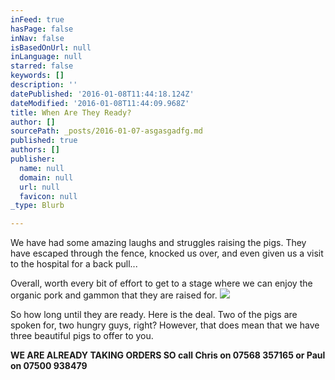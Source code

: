 ```yaml
---
inFeed: true
hasPage: false
inNav: false
isBasedOnUrl: null
inLanguage: null
starred: false
keywords: []
description: ''
datePublished: '2016-01-08T11:44:18.124Z'
dateModified: '2016-01-08T11:44:09.968Z'
title: When Are They Ready?
author: []
sourcePath: _posts/2016-01-07-asgasgadfg.md
published: true
authors: []
publisher:
  name: null
  domain: null
  url: null
  favicon: null
_type: Blurb

---
```

We have had some amazing laughs and struggles raising the pigs. They have escaped through the fence, knocked us over, and even given us a visit to the hospital for a back pull...

Overall, worth every bit of effort to get to a stage where we can enjoy the organic pork and gammon that they are raised for.
![](https://the-grid-user-content.s3-us-west-2.amazonaws.com/2b844e54-5654-479f-8483-b7ef89d9eb5a.JPG)

So how long until they are ready. Here is the deal. Two of the pigs are spoken for, two hungry guys, right? However, that does mean that we have three beautiful pigs to offer to you.

**WE ARE ALREADY TAKING ORDERS SO call Chris on 07568 357165 or Paul on  07500 938479**